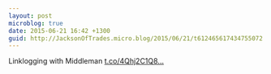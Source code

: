 ```yaml
---
layout: post
microblog: true
date: 2015-06-21 16:42 +1300
guid: http://JacksonOfTrades.micro.blog/2015/06/21/t612465617434755072.html
---
```

Linklogging with Middleman [t.co/4Qhj2C1Q8...](http://t.co/4Qhj2C1Q8B)
